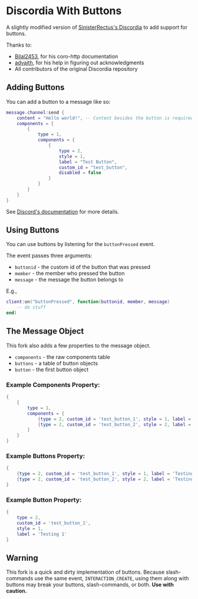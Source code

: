
# Discordia With Buttons
A slightly modified version of [SinisterRectus's Discordia](https://www.github.com/SinisterRectus/Discordia) to add support for buttons.

Thanks to:
- [Bilal2453](https://www.github.com/Bilal2453/), for his coro-http documentation
- [advaith](https://www.github.com/advaith1), for his help in figuring out acknowledgments
- All contributors of the original Discordia repository

## Adding Buttons
You can add a button to a message like so:
```lua
message.channel:send {
    content = "Hello world!", -- Content besides the button is required. This content can be text, embeds, files, etc.
    components = {
        {
            type = 1,
            components = {
                {
                    type = 2,
                    style = 1,
                    label = "Test Button",
                    custom_id = "test_button",
                    disabled = false
                }
            }
        }
    }
}
```

See [Discord's documentation](https://discord.com/developers/docs/interactions/message-components) for more details.

## Using Buttons
You can use buttons by listening for the `buttonPressed` event.

The event passes three arguments:
- `buttonid` - the custom id of the button that was pressed
- `member` - the member who pressed the button
- `message` - the message the button belongs to

E.g.,
```lua
client:on("buttonPressed", function(buttonid, member, message)
	-- do stuff
end)
```

## The Message Object
This fork also adds a few properties to the message object.
- `components` - the raw components table
- `buttons` - a table of button objects
- `button` - the first button object

### Example Components Property:
```lua
{ 
	{
		type = 1, 
		components = {
			{type = 2, custom_id = 'test_button_1', style = 1, label = 'Testing 1'}, 
			{type = 2, custom_id = 'test_button_2', style = 2, label = 'Testing 2'} 
		} 
	} 
}
```

### Example Buttons Property:
```lua
{
	{type = 2, custom_id = 'test_button_1', style = 1, label = 'Testing 1'}, 
	{type = 2, custom_id = 'test_button_2', style = 2, label = 'Testing 2'}
}
```

### Example Button Property:
```lua
{
	type = 2,
	custom_id = 'test_button_1',
	style = 1,
	label = 'Testing 1'
} 
```

## Warning
This fork is a quick and dirty implementation of buttons. Because slash-commands use the same event, `INTERACTION_CREATE`, using them along with buttons may break your buttons, slash-commands, or both. **Use with caution.**

